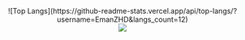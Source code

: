 <div align="center">
![Top Langs](https://github-readme-stats.vercel.app/api/top-langs/?username=EmanZHD&langs_count=12)</div>
<div align="center">
<img  src="https://github-readme-streak-stats.herokuapp.com?user=EmanZHD&theme=whatsapp-dark2&hide_border=true&border_radius=16&card_width=800"/>
</div>
